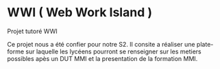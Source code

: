 # WWI ( Web Work Island )
Projet tutoré WWI

Ce projet nous a été confier pour notre S2.
Il consite a réaliser une plate-forme sur laquelle les lycéens pourront se renseigner sur les metiers possibles apès un DUT MMI et la presentation de la formation MMI.
